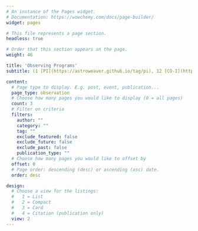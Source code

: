 ```yaml
---
# An instance of the Pages widget.
# Documentation: https://wowchemy.com/docs/page-builder/
widget: pages

# This file represents a page section.
headless: true

# Order that this section appears on the page.
weight: 46

title: 'Observing Programs'
subtitle: (1 [PI](https://astroweaver.github.io/tag/pi), 12 [CO-I](https://astroweaver.github.io/tag/coi)) 500+ hours <br> Group by facility <br> [JWST](https://astroweaver.github.io/tag/jwst) | [Subaru](https://astroweaver.github.io/tag/subaru) | [Keck](https://astroweaver.github.io/tag/keck) | [ALMA](https://astroweaver.github.io/tag/alma) | [VLT](https://astroweaver.github.io/tag/vlt)

content:
  # Page type to display. E.g. post, event, publication...
  page_type: observation
  # Choose how many pages you would like to display (0 = all pages)
  count: 3
  # Filter on criteria
  filters:
    author: ""
    category: ""
    tag: ""
    exclude_featured: false
    exclude_future: false
    exclude_past: false
    publication_type: ""
  # Choose how many pages you would like to offset by
  offset: 0
  # Page order: descending (desc) or ascending (asc) date.
  order: desc

design:
  # Choose a view for the listings:
  #   1 = List
  #   2 = Compact
  #   3 = Card
  #   4 = Citation (publication only)
  view: 2
---
```

